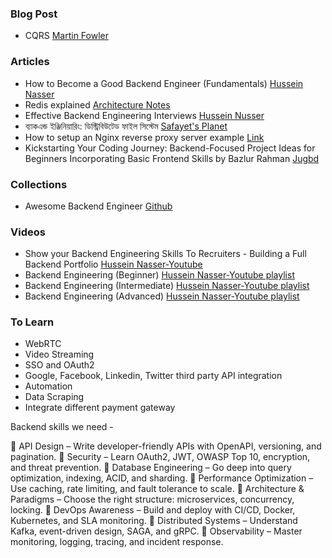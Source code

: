 ### Blog Post
- CQRS [Martin Fowler](https://martinfowler.com/bliki/CQRS.html)

### Articles

- How to Become a Good Backend Engineer (Fundamentals) [Hussein Nasser](https://www.linkedin.com/pulse/how-become-good-backend-engineer-fundamentals-hussein-nasser-9lxmc/)
- Redis explained [Architecture Notes](https://architecturenotes.co/redis/)
- Effective Backend Engineering Interviews [Hussein Nusser](https://medium.com/@hnasr/i-ask-this-question-to-every-backend-engineer-i-interview-8dd972648bb8)
- ব্যাকএন্ড ইঞ্জিনিয়ারিং: ডিস্ট্রিবিউটেড ফাইল সিস্টেম [Safayet's Planet](https://www.shafaetsplanet.com/?p=3888)
- How to setup an Nginx reverse proxy server example [Link](https://www.theserverside.com/blog/Coffee-Talk-Java-News-Stories-and-Opinions/How-to-setup-Nginx-reverse-proxy-servers-by-example)
- Kickstarting Your Coding Journey: Backend-Focused Project Ideas for Beginners Incorporating Basic Frontend Skills by Bazlur Rahman [Jugbd](https://jugbd.org/kickstarting-your-coding-journey-backend-focused-project-ideas-for-beginners-incorporating-basic-frontend-skills/)

### Collections

- Awesome Backend Engineer [Github](https://github.com/zhashkevych/awesome-backend)

### Videos

- Show your Backend Engineering Skills To Recruiters - Building a Full Backend Portfolio [Hussein Nasser-Youtube](https://youtu.be/nIracKeqsFk?si=d3hHNN6wToAtjW5A)
- Backend Engineering (Beginner) [Hussein Nasser-Youtube playlist](https://youtube.com/playlist?list=PLQnljOFTspQUNnO4p00ua_C5mKTfldiYT&si=HVVbpKHoTcqIY_pO)
- Backend Engineering (Intermediate) [Hussein Nasser-Youtube playlist](https://youtube.com/playlist?list=PLQnljOFTspQWGuRmwojJ6LiV0ejm6eOcs&si=VpaNqL6jANcRM8rW)
- Backend Engineering (Advanced) [Hussein Nasser-Youtube playlist](https://youtube.com/playlist?list=PLQnljOFTspQUybacGRk1b_p13dgI-SmcZ&si=RwQ-zZ2Kj6YxO---)

### To Learn
- WebRTC
- Video Streaming
- SSO and OAuth2
- Google, Facebook, Linkedin, Twitter third party API integration
- Automation
- Data Scraping
- Integrate different payment gateway

Backend skills we need - 

🔹 API Design – Write developer-friendly APIs with OpenAPI, versioning, and pagination.
🔹 Security – Learn OAuth2, JWT, OWASP Top 10, encryption, and threat prevention.
🔹 Database Engineering – Go deep into query optimization, indexing, ACID, and sharding.
🔹 Performance Optimization – Use caching, rate limiting, and fault tolerance to scale.
🔹 Architecture & Paradigms – Choose the right structure: microservices, concurrency, locking.
🔹 DevOps Awareness – Build and deploy with CI/CD, Docker, Kubernetes, and SLA monitoring.
🔹 Distributed Systems – Understand Kafka, event-driven design, SAGA, and gRPC.
🔹 Observability – Master monitoring, logging, tracing, and incident response.